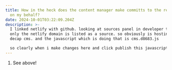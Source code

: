 ```yaml
---
title: How in the heck does the content manager make committs to the repository
  on my behalf?
date: 2024-10-01T03:22:09.204Z
description: >-
  I linked netlify with github. looking at sources panel in developer tools,
  only the netlify domain is listed as a source. so obviously is hosting the
  decap cms. and the javascript which is doing that is cms.d8683.js 

  so clearly when i make changes here and click publish this javascript either talks to netlify.com or directly to github using my login -no it does not k now my login. so it talks to netlify server to tell it to publish. the netlify server then uses it github permissions to make the change to the repository.
---
```

1. See above!



   ![]()

   ![]()